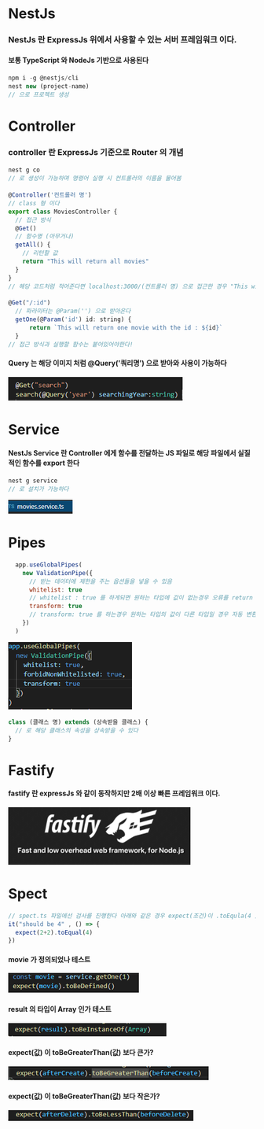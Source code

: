 # NestJs

### NestJs 란 ExpressJs 위에서 사용할 수 있는 서버 프레임워크 이다.

#### 보통 TypeScript 와 NodeJs 기반으로 사용된다

```javascript
npm i -g @nestjs/cli
nest new (project-name)
// 으로 프로젝트 생성
```

# Controller

### controller 란 ExpressJs 기준으로 Router 의 개념

```javascript
nest g co 
// 로 생성이 가능하며 명령어 실행 시 컨트롤러의 이름을 물어봄

@Controller('컨트롤러 명')
// class 형 이다
export class MoviesController {
  // 접근 방식
  @Get()
  // 함수명 (아무거나)
  getAll() {
    // 리턴할 값
    return "This will return all movies"
  }
}
// 해당 코드처럼 적어준다면 localhost:3000/(컨트롤러 명) 으로 접근한 경우 "This will return all movies 를 return 함"

@Get("/:id")
  // 파라미터는 @Param('') 으로 받아온다
  getOne(@Param('id') id: string) {
      return `This will return one movie with the id : ${id}`
  }
// 접근 방식과 실행할 함수는 붙어있어야한다!
```

#### Query 는 해당 이미지 처럼 @Query('쿼리명') 으로 받아와 사용이 가능하다

<img src="./gitImg/getQuery.PNG">

# Service

#### NestJs Service 란 Controller 에게 함수를 전달하는 JS 파일로 해당 파일에서 실질적인 함수를 export 한다

```javascript
nest g service
// 로 설치가 가능하다
```

<img src="./gitImg/service.PNG">

# Pipes

```javascript
  app.useGlobalPipes(
    new ValidationPipe({
      // 받는 데이터에 제한을 주는 옵션들을 넣을 수 있음
      whitelist: true
      // whitelist : true 를 하게되면 원하는 타입에 값이 없는경우 오류를 return 해줌
      transform: true
      // transform: true 를 하는경우 원하는 타입의 값이 다른 타입일 경우 자동 변환해줌
    })
  )
```

<img src="./gitImg/pipes.PNG">

```javascript
class (클래스 명) extends (상속받을 클래스) {
  // 로 해당 클래스의 속성을 상속받을 수 있다
}
```

# Fastify

#### fastify 란 expressJs 와 같이 동작하지만 2배 이상 빠른 프레임워크 이다.

<img src="./gitImg/fastify.PNG">

# Spect

```javascript
// spect.ts 파일에선 검사를 진행한다 아래와 같은 경우 expect(조건)이 .toEqula(4 ) 와 맞는지 검사 후 True OR False 를 반환해준다.
it("should be 4" , () => {
  expect(2+2).toEqual(4)
})
```

#### movie 가 정의되었나 테스트
<img src="./gitImg/expectDefined.PNG">

#### result 의 타입이 Array 인가 테스트
<img src="./gitImg/expectInsType.PNG">

#### expect(값) 이 toBeGreaterThan(값) 보다 큰가?
<img src="./gitImg/greaterthan.PNG">

#### expect(값) 이 toBeGreaterThan(값) 보다 작은가?
<img src="./gitImg/lessthan.PNG">






